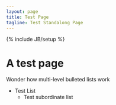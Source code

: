 ```yaml
---
layout: page
title: Test Page
tagline: Test Standalong Page
---
```

{% include JB/setup %}

# A test page

Wonder how multi-level bulleted lists work

* Test List
  * Test subordinate list

